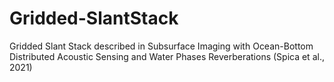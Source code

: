 # Gridded-SlantStack
Gridded Slant Stack described in Subsurface Imaging with Ocean-Bottom Distributed Acoustic Sensing and Water Phases Reverberations (Spica et al., 2021)
